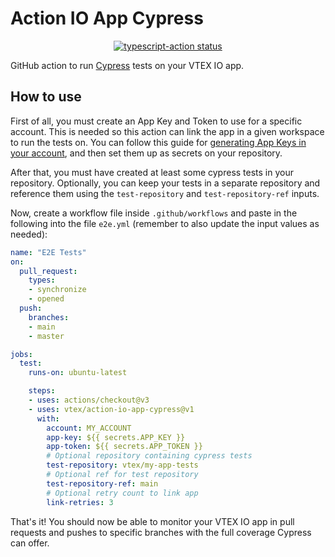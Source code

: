 # Action IO App Cypress

<p align="center">
  <a href="https://github.com/actions/typescript-action/actions"><img alt="typescript-action status" src="https://github.com/actions/typescript-action/workflows/build-test/badge.svg"></a>
</p>

GitHub action to run [Cypress] tests on your VTEX IO app.

## How to use

First of all, you must create an App Key and Token to use for a specific 
account. This is needed so this action can link the app in a given workspace to 
run the tests on. You can follow this guide for [generating App Keys in your 
account], and then set them up as secrets on your repository.

After that, you must have created at least some cypress tests in your 
repository. Optionally, you can keep your tests in a separate repository and 
reference them using the `test-repository` and `test-repository-ref` inputs.

Now, create a workflow file inside `.github/workflows` and paste in the 
following into the file `e2e.yml` (remember to also update the input values as 
needed):

```yaml
name: "E2E Tests"
on:
  pull_request:
    types:
    - synchronize
    - opened
  push:
    branches:
    - main
    - master

jobs:
  test:
    runs-on: ubuntu-latest

    steps:
    - uses: actions/checkout@v3
    - uses: vtex/action-io-app-cypress@v1
      with:
        account: MY_ACCOUNT
        app-key: ${{ secrets.APP_KEY }}
        app-token: ${{ secrets.APP_TOKEN }}
        # Optional repository containing cypress tests
        test-repository: vtex/my-app-tests
        # Optional ref for test repository
        test-repository-ref: main
        # Optional retry count to link app
        link-retries: 3
```

That's it! You should now be able to monitor your VTEX IO app in pull requests 
and pushes to specific branches with the full coverage Cypress can offer.

[Cypress]: https://www.cypress.io/
[generating App Keys in your account]: https://help.vtex.com/tutorial/application-keys--2iffYzlvvz4BDMr6WGUtet#generating-app-keys-in-your-account
